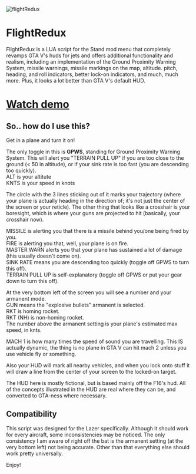 ![flightRedux](https://i.imgur.com/maOUjhJ.png)
# FlightRedux  
FlightRedux is a LUA script for the Stand mod menu that completely revamps GTA V's huds for jets and offers additional functionality and realism, including an implementation of the Ground Proximity Warning System, missile warnings, missile markings on the map, altitude. pitch, heading, and roll indicators, better lock-on indicators, and much, much more. Plus, it looks a lot better than GTA V's default HUD.  


# [Watch demo](https://www.youtube.com/watch?v=vokY8jHNhAI)

## So.. how do I use this?  
Get in a plane and turn it on!  
  
The only toggle in this is **GPWS**, standing for Ground Proximity Warning System. This will alert you "TERRAIN PULL UP" if you are too close to the ground (< 50 in altitude), or if your sink rate is too fast (you are descending too quickly).  
ALT is your altitute  
KNTS is your speed in knots  

The circle with the 3 lines sticking out of it marks your trajectory (where your plane is actually heading in the direction of; it's not just the center of the screen or your reticle). The other thing that looks like a crosshair is your boresight, which is where your guns are projected to hit (basically, your crosshair now).  

MISSILE is alerting you that there is a missile behind you/one being fired by you.  
FIRE is alerting you that, well, your plane is on fire.  
MASTER WARN alerts you that your plane has sustained a lot of damage (this usually doesn't come on).  
SINK RATE means you are descending too quickly (toggle off GPWS to turn this off).  
TERRAIN PULL UP is self-explanatory (toggle off GPWS or put your gear down to turn this off).  
  
At the very bottom left of the screen you will see a number and your armanent mode.  
GUN means the "explosive bullets" armanent is selected.  
RKT is homing rocket.  
RKT (NH) is non-homing rocket.  
The number above the armanent setting is your plane's estimated max speed, in knts. 

MACH 1 is how many times the speed of sound you are travelling. This IS actually dynamic, the thing is no plane in GTA V can hit mach 2 unless you use vehicle fly or something.  
  
Also your HUD will mark all nearby vehicles, and when you lock onto stuff it will draw a line from the center of your screen to the locked-on target.  
  
The HUD here is mostly fictional, but is based mainly off the F16's hud. All of the concepts illustrated in the HUD are real where they can be, and converted to GTA-ness where necessary.  
  
  
## Compatibility 
This script was designed for the Lazer specifically. Although it should work for every aircraft, some inconsistencies may be noticed. The only consistency I am aware of right off the bat is the armanent setting (at the very bottom left) not being accurate. Other than that everything else should work pretty universally.  

Enjoy!
